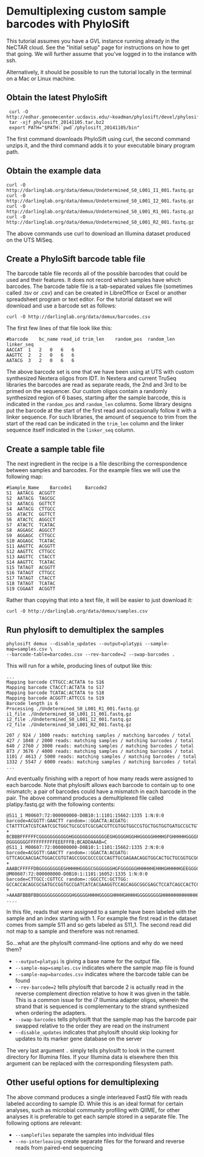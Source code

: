 # Demultiplexing custom sample barcodes with PhyloSift

This tutorial assumes you have a GVL instance running already in the NeCTAR cloud.
See the "Initial setup" page for instructions on how to get that going.
We will further assume that you've logged in to the instance with ssh.

Alternatively, it should be possible to run the tutorial locally in the terminal on a Mac or Linux machine.

## Obtain the latest PhyloSift

     curl -O http://edhar.genomecenter.ucdavis.edu/~koadman/phylosift/devel/phylosift_20141105.tar.bz2
     tar -xjf phylosift_20141105.tar.bz2
     export PATH="$PATH:`pwd`/phylosift_20141105/bin"

The first command downloads PhyloSift using curl, the second command unzips it, and the third command adds it to your executable binary program path.

## Obtain the example data
    
    curl -O http://darlinglab.org/data/demux/Undetermined_S0_L001_I1_001.fastq.gz
    curl -O http://darlinglab.org/data/demux/Undetermined_S0_L001_I2_001.fastq.gz
    curl -O http://darlinglab.org/data/demux/Undetermined_S0_L001_R1_001.fastq.gz
    curl -O http://darlinglab.org/data/demux/Undetermined_S0_L001_R2_001.fastq.gz

The above commands use curl to download an Illumina dataset produced on the UTS MiSeq.

## Create a PhyloSift barcode table file

The barcode table file records all of the possible barcodes that could be used and their features.
It does not record which samples have which barcodes.
The barcode table file is a tab-separated values file (sometimes called .tsv or .csv) and can be created in LibreOffice or Excel or another spreadsheet program or text editor.
For the tutorial dataset we will download and use a barcode set as follows:

    curl -O http://darlinglab.org/data/demux/barcodes.csv

The first few lines of that file look like this:

    #barcode	bc_name	read_id	trim_len	random_pos	random_len	linker_seq
    AACCAT	1	2	0	6	6	
    AAGTTC	2	2	0	6	6	
    AATACG	3	2	0	6	6	
    

The above barcode set is one that we have been using at UTS with custom synthesized Nextera oligos from IDT.
In Nextera and current TruSeq libraries the barcodes are read as separate reads, the 2nd and 3rd to be primed on the sequencer.
Our custom oligos contain a randomly synthesized region of 6 bases, starting after the sample barcode, this is indicated in the `random_pos` and `random_len` columns. Some library designs put the barcode at the start of the first read and occasionally follow it with a linker sequence.
For such libraries, the amount of sequence to trim from the start of the read can be indicated in the `trim_len` column and the linker sequence itself indicated in the `linker_seq` column.

## Create a sample table file

The next ingredient in the recipe is a file describing the correspondence between samples and barcodes.
For the example files we will use the following map:

    #Sample_Name    Barcode1     Barcode2
    S1	AATACG	ACGGTT
    S2	AATACG	TAGCGC
    S3	AATACG	GGTTCT
    S4	AATACG	CTTGCC
    S5	ATACTC	GGTTCT
    S6	ATACTC	AGGCCT
    S7	ATACTC	TCATAC
    S8	AGGAGC	AGGCCT
    S9	AGGAGC	CTTGCC
    S10	AGGAGC	TCATAC
    S11	AAGTTC	ACGGTT
    S12	AAGTTC	CTTGCC
    S13	AAGTTC	CTACCT
    S14	AAGTTC	TCATAC
    S15	TATAGT	ACGGTT
    S16	TATAGT	CTTGCC
    S17	TATAGT	CTACCT
    S18	TATAGT	TCATAC
    S19	CGGAAT	ACGGTT

Rather than copying that into a text file, it will be easier to just download it:

    curl -O http://darlinglab.org/data/demux/samples.csv



## Run phylosift to demultiplex the samples

    phylosift demux --disable_updates --output=platypi --sample-map=samples.csv \
    --barcode-table=barcodes.csv --rev-barcode=2 --swap-barcodes .

This will run for a while, producing lines of output like this:

    ...
    Mapping barcode CTTGCC:ACTATA to S16
    Mapping barcode CTACCT:ACTATA to S17
    Mapping barcode TCATAC:ACTATA to S18
    Mapping barcode ACGGTT:ATTCCG to S19
    Barcode length is 6
    Processing ./Undetermined_S0_L001_R1_001.fastq.gz
    i1_file ./Undetermined_S0_L001_I1_001.fastq.gz
    i2_file ./Undetermined_S0_L001_I2_001.fastq.gz
    r2_file ./Undetermined_S0_L001_R2_001.fastq.gz
    
    207 / 924 / 1000 reads: matching samples / matching barcodes / total
    427 / 1848 / 2000 reads: matching samples / matching barcodes / total
    640 / 2760 / 3000 reads: matching samples / matching barcodes / total
    873 / 3676 / 4000 reads: matching samples / matching barcodes / total
    1101 / 4613 / 5000 reads: matching samples / matching barcodes / total
    1332 / 5547 / 6000 reads: matching samples / matching barcodes / total
    ...

And eventually finishing with a report of how many reads were assigned to each barcode.
Note that phylosift allows each barcode to contain up to one mismatch; a pair of barcodes could have a mismatch in each barcode in the pair.
The above command produces a demultiplexed file called platipy.fastq.gz with the following contents:

    @S11_1 M00607:72:000000000-D0B10:1:1101:15662:1335 1:N:0:0 barcode=ACGGTT:GAACTT random=::GGACTA:ACGATG:
    CTATTTCATCGTCAATCGCTGGCTGCGCGTCGCGACGTTCGTGGTGGCCGTGCTGGTGGTGATGCCGCTGTGGCAGGCCGGCAGCGGGCTGATGGCGCGCGTCGTCGCGCCGGCCCAGTCGCAGGCGAACGTGGCGGGCGCCACGCGCGT
    +
    BCBBBFFFFFFCGGGGGGGGGGGHGGGGGGGGGGGGGEGHGGGGHGGHHGGGGGHHHHGFGHHHHHGGGGFHHHHGGGGGGGGGGGGGGGGGHHHHGGGGGGGGGGGCGGGG?DGGGGGGGFFFFFFFFFFEEEFFFB;BCADDAAAB=C
    @S11_1 M00607:72:000000000-D0B10:1:1101:15662:1335 2:N:0:0 barcode=ACGGTT:GAACTT random=::GGACTA:ACGATG:
    GTTCAGCAACGACTGGACCGTGTAGCCGGCGCCCGCCAGTTGCGAGAACAGGTGGCACTGCTGCGGTGCGGGCTTGTACAGGTCCGCATGCGCCTCCTGCCCGCAGCTCGCGCGCAGCACGCGGATCGCGGCCGGGCCGCTGTAGCTCGCG
    +
    AAABCFFFFFDBGGGGGGGGEGHHHHHGGGGCGGGGGGGHGFGGGGGGHHHHHHEHHHGHHHHHGEEGGGGEEGHGGHHHGFHGHGGGGGHGGGFCFHGGHHGGGGGEHDGFGGGGGGGHGGGGGGGGGGAFFFFFFFFFFFFFFFFFFF@
    @M00607:72:000000000-D0B10:1:1101:16052:1335 1:N:0:0 barcode=CTTGCC:CGTTCC random=::GGCCTC:GCTTGG:
    GCCACCACAGCGCGATGCCGGTGCCGATCATCACGAAGGTCCAGCAGGCGGCGAGCTCCATCAGCCACTCGCCGGTCTTGCCGAGCAGCAGCTTGCGATGCAGCATCCGGTCGACCTGCATGAAGCGGTTCTCGACGCTCAGCGTGCCGAG
    +
    >AAABFBBBFBBGGGGGGGGGGGGHGGGGGHHHHGGGGGHHHHGHHHHGGGGGGGGGHHHHHHHHHHHHHGGGGGGGGHHHHGGGGGHHHHHHHHHGGHGGHHHHHHHGGGGGGGGGHHHHHHHHHGGGGGGGGGGGGGGGGGGFFFFFFF
    ....

In this file, reads that were assigned to a sample have been labeled with the sample and an index starting with 1. For example the first read in the dataset comes from sample S11 and so gets labeled as S11_1. The second read did not map to a sample and therefore was not renamed.

So...what are the phylosift command-line options and why do we need them?

* `--output=platypi` is giving a base name for the output file.
* `--sample-map=samples.csv` indicates where the sample map file is found
* `--sample-map=barcodes.csv` indicates where the barcode table can be found
* `--rev-barcode=2` tells phylosift that barcode 2 is actually read in the reverse complement direction relative to how it was given in the table. This is a common issue for the i7 Illumina adapter oligos, wherein the strand that is sequenced is complementary to the strand synthesized when ordering the adapters. 
* `--swap-barcodes` tells phylosift that the sample map has the barcode pair swapped relative to the order they are read on the instrument
* `--disable_updates` indicates that phylosift should skip looking for updates to its marker gene database on the server

The very last argument `.` simply tells phylosift to look in the current directory for Illumina files. If your Illumina data is elsewhere then this argument can be replaced with the corresponding filesystem path.

## Other useful options for demultiplexing

The above command produces a single interleaved FastQ file with reads labeled according to sample ID.
While this is an ideal format for certain analyses, such as microbial community profiling with QIIME, for other analyses it is preferable to get each sample stored in a separate file. The following options are relevant:

* `--samplefiles` separate the samples into individual files
* `--no-interleaving` create separate files for the forward and reverse reads from paired-end sequencing


